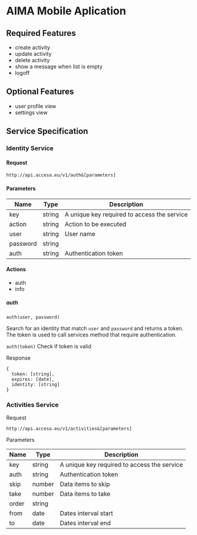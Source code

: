 # AIMA Mobile Aplication

## Required Features
- create activity
- update activity
- delete activity
- show a message when list is empty
- logoff

## Optional Features
- user profile view
- settings view

## Service Specification

### Identity Service

#### Request

`http://api.accesa.eu/v1/auth&[parameters]`

#### Parameters

| Name | Type | Description |
| ----- | ----- | ----- |
| key  | string | A unique key required to access the service |
| action | string | Action to be executed |
| user | string | User name |
| password | string | |
| auth | string | Authentication token

#### Actions

- auth
- info

##### auth

`auth(user, password)`

Search for an identity that match `user` and `password` and returns a token. The token is used to call services method that require authentication.

`auth(token)`
Check if token is valid


Response

```
{
  token: [string],
  expires: [date],
  identity: [string]
}
```

### Activities Service

Request

`http://api.accesa.eu/v1/activities&[parameters]`

Parameters

| Name | Type | Description |
| ----- | ----- | ----- |
| key  | string | A unique key required to access the service |
| auth | string | Authentication token |
| skip | number | Data items to skip |
| take | number | Data items to take |
| order | string | |
| from | date | Dates interval start |
| to | date | Dates interval end |


